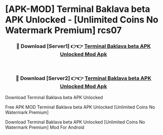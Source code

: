 # [APK-MOD] Terminal Baklava beta APK Unlocked - [Unlimited Coins No Watermark Premium] rcs07



<div align="center">
<h3>🔴 Download [Server1] 👉👉 <a href="https://momento.my/?title=Terminal_Baklava_beta_APK_Unlocked">Terminal Baklava beta APK Unlocked Mod Apk</a></h3><br>

<h3>🔴 Download [Server2] 👉👉 <a href="https://momento.my/?title=Terminal_Baklava_beta_APK_Unlocked">Terminal Baklava beta APK Unlocked Mod Apk</a></h3>
</div>



Download Terminal Baklava beta APK Unlocked 

Free APK MOD Terminal Baklava beta APK Unlocked [Unlimited Coins No Watermark Premium]

Download Terminal Baklava beta APK Unlocked [Unlimited Coins No Watermark Premium] Mod For Android
